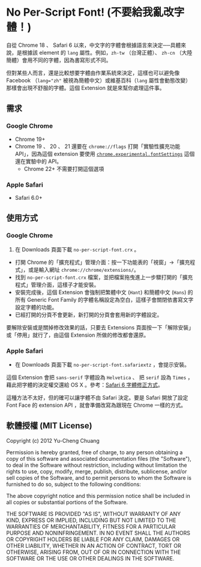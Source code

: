 # No Per-Script Font! (不要給我亂改字體！)

自從 Chrome 18 、 Safari 6 以來，中文字的字體會根據語言來決定──具體來說，是根據該 element 的 `lang` 屬性。例如，`zh-tw` （台灣正體）、 `zh-cn` （大陸簡體）會用不同的字體，因為書寫形式不同。

但對某些人而言，還是比較想要字體由作業系統來決定，這樣也可以避免像 Facebook （`lang="zh"` 被視為簡體中文）或維基百科（`lang` 屬性會動態改變）那樣會出現不舒服的字體。這個 Extension 就是來幫你處理這件事。

## 需求

### Google Chrome

* Chrome 19+
* Chrome 19 、 20 、 21 還要在 `chrome://flags` 打開「實驗性擴充功能 API」，因為這個 extension 要使用 [`chrome.experimental.fontSettings`](http://code.google.com/chrome/extensions/experimental.fontSettings.html) 這個還在實驗中的 API。
  * Chrome 22+ 不需要打開這個選項

### Apple Safari

* Safari 6.0+

## 使用方式

### Google Chrome

1. 在 Downloads 頁面下載 `no-per-script-font.crx` 。
- 打開 Chrome 的「擴充程式」管理介面：按一下功能表的「視窗」→「擴充程式」，或是輸入網址 `chrome://chrome/extensions/`。
- 找到 `no-per-script-font.crx` 檔案，並把檔案拖曳進上一步驟打開的「擴充程式」管理介面，這樣子才能安裝。
- 安裝完成後，這個 Extension 會強制把繁體中文 (`Hant`) 和簡體中文 (`Hans`) 的所有 Generic Font Family 的字體名稱設定為空白，這樣子會關閉依書寫文字設定字體的功能。
- 已經打開的分頁不會更新，新打開的分頁會套用新的字體設定。

要解除安裝或是關掉修改效果的話，只要去 Extensions 頁面按一下「解除安裝」或「停用」就行了，由這個 Extension 所做的修改都會還原。

### Apple Safari

- 在 Downloads 頁面下載 `no-per-script-font.safariextz` ，會提示安裝。

這個 Extension 會把 `sans-serif` 字體設為 `Helvetica` 、 把 `serif` 設為 `Times` ，藉此把字體的決定權交還給 OS X 。參考：[Safari 6 字體修正方式](https://gist.github.com/2925009)。

這種方法不太好，但的確可以讓字體不由 Safari 決定。要是 Safari 開放了設定 Font Face 的 extension API ，就會準備改寫為跟現在 Chrome 一樣的方式。

## 軟體授權 (MIT License)

Copyright (c) 2012 Yu-Cheng Chuang

Permission is hereby granted, free of charge, to any person obtaining a copy of this software and associated documentation files (the "Software"), to deal in the Software without restriction, including without limitation the rights to use, copy, modify, merge, publish, distribute, sublicense, and/or sell copies of the Software, and to permit persons to whom the Software is furnished to do so, subject to the following conditions:

The above copyright notice and this permission notice shall be included in all copies or substantial portions of the Software.

THE SOFTWARE IS PROVIDED "AS IS", WITHOUT WARRANTY OF ANY KIND, EXPRESS OR IMPLIED, INCLUDING BUT NOT LIMITED TO THE WARRANTIES OF MERCHANTABILITY, FITNESS FOR A PARTICULAR PURPOSE AND NONINFRINGEMENT. IN NO EVENT SHALL THE AUTHORS OR COPYRIGHT HOLDERS BE LIABLE FOR ANY CLAIM, DAMAGES OR OTHER LIABILITY, WHETHER IN AN ACTION OF CONTRACT, TORT OR OTHERWISE, ARISING FROM, OUT OF OR IN CONNECTION WITH THE SOFTWARE OR THE USE OR OTHER DEALINGS IN THE SOFTWARE.


